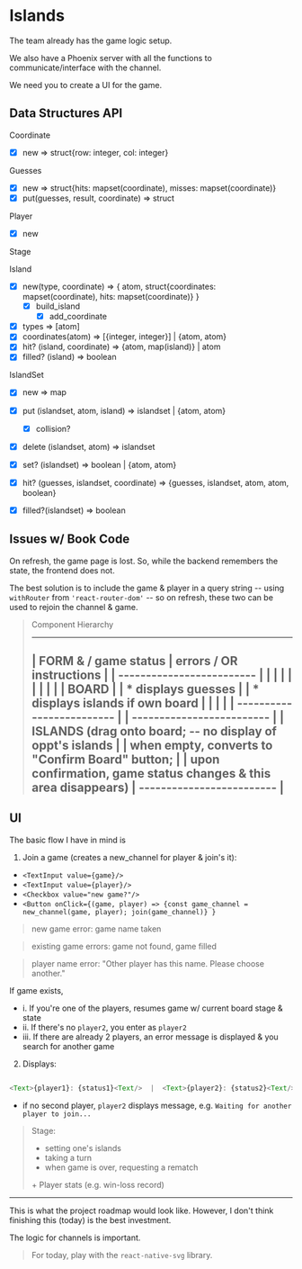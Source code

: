 # Islands

The team already has the game logic setup.

We also have a Phoenix server with all the functions to communicate/interface with the channel.

We need you to create a UI for the game.

## Data Structures API

Coordinate
  - [x] new => struct{row: integer, col: integer}

Guesses
  - [x] new                              => struct{hits: mapset(coordinate), misses: mapset(coordinate)}
  - [x] put(guesses, result, coordinate) => struct

Player
  - [x] new

Stage

Island
  - [x] new(type, coordinate)           => { atom, struct{coordinates: mapset(coordinate), hits: mapset(coordinate)} }
    - [x] build_island
      - [x] add_coordinate
  - [x] types                           => [atom]
  - [x] coordinates(atom)               => [{integer, integer}] | {atom, atom}
  - [x] hit?       (island, coordinate) => {atom, map(island)} | atom
  - [x] filled?    (island)             => boolean

IslandSet
  - [x] new                                     => map
  - [x] put    (islandset, atom, island)        => islandset | {atom, atom}
    - [x] collision?
  - [x] delete (islandset, atom)                => islandset
  - [x] set?   (islandset)                      => boolean | {atom, atom}
  - [x] hit?   (guesses, islandset, coordinate) => {guesses, islandset, atom, atom, boolean}
  - [x] filled?(islandset)                      => boolean


## Issues w/ Book Code

On refresh, the game page is lost. So, while the backend remembers the state, the frontend does not.

The best solution is to include the game & player in a query string -- using `withRouter` from `'react-router-dom'` -- so on refresh, these two can be used to rejoin the channel & game.


> Component Hierarchy
>
>  -------------------------------
> |       FORM &  / game status
> |       errors /  OR instructions
> |
> |        -------------------------
> |       |
> |       |
> |       |
> |       |
> |       |       BOARD
> |       |       * displays guesses
> |       |       * displays islands if own board
> |       |
> |       |
> |        -------------------------
> |
> |        -------------------------
> |       |       ISLANDS (drag onto board; -- no display of oppt's islands
> |       |                when empty, converts to "Confirm Board" button;
> |       |   upon confirmation, game status changes & this area disappears)
> |        -------------------------
> |
>  -------------------------------



## UI

The basic flow I have in mind is

1. Join a game (creates a new_channel for player & join's it):
  * `<TextInput value={game}/>`
  * `<TextInput value={player}/>`
  * `<Checkbox value="new game?"/>`
  * `<Button onClick={(game, player) => {const game_channel = new_channel(game, player); join(game_channel)} }`

> new game error: game name taken

> existing game errors: game not found, game filled

> player name error: "Other player has this name. Please choose another."

If game exists,

  * i.   If you're one of the players, resumes game w/ current board stage & state
  * ii.  If there's no `player2`, you enter as `player2`
  * iii. If there are already 2 players, an error message is displayed & you search for another game

2. Displays:
  ```js

  <Text>{player1}: {status1}<Text/>  |  <Text>{player2}: {status2}<Text/>

  ```
  * if no second player, `player2` displays message, e.g. `Waiting for another player to join...`

> Stage:
>
> * setting one's islands
> * taking a turn
> * when game is over, requesting a rematch
>
> \+ Player stats (e.g. win-loss record)

------

This is what the project roadmap would look like. However, I don't think finishing this (today) is the best investment.

The logic for channels is important.

> For today, play with the `react-native-svg` library.
